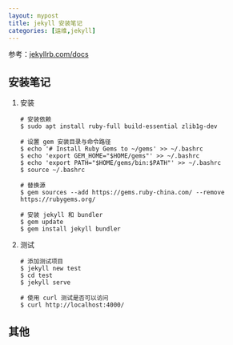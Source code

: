 ```yaml
---
layout: mypost
title: jekyll 安装笔记
categories: [运维,jekyll]
---
```


参考：[jekyllrb.com/docs](https://jekyllrb.com/docs/)

## 安装笔记

1. 安装

    ```shell
    # 安装依赖
    $ sudo apt install ruby-full build-essential zlib1g-dev

    # 设置 gem 安装目录与命令路径
    $ echo '# Install Ruby Gems to ~/gems' >> ~/.bashrc
    $ echo 'export GEM_HOME="$HOME/gems"' >> ~/.bashrc
    $ echo 'export PATH="$HOME/gems/bin:$PATH"' >> ~/.bashrc
    $ source ~/.bashrc

    # 替换源
    $ gem sources --add https://gems.ruby-china.com/ --remove https://rubygems.org/

    # 安装 jekyll 和 bundler
    $ gem update
    $ gem install jekyll bundler
    ```

2. 测试

    ```shell
    # 添加测试项目
    $ jekyll new test
    $ cd test
    $ jekyll serve

    # 使用 curl 测试是否可以访问
    $ curl http://localhost:4000/
    ```

## 其他

